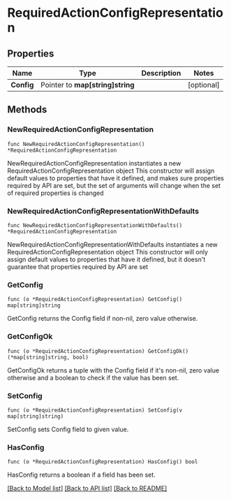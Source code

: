 # RequiredActionConfigRepresentation

## Properties

Name | Type | Description | Notes
------------ | ------------- | ------------- | -------------
**Config** | Pointer to **map[string]string** |  | [optional] 

## Methods

### NewRequiredActionConfigRepresentation

`func NewRequiredActionConfigRepresentation() *RequiredActionConfigRepresentation`

NewRequiredActionConfigRepresentation instantiates a new RequiredActionConfigRepresentation object
This constructor will assign default values to properties that have it defined,
and makes sure properties required by API are set, but the set of arguments
will change when the set of required properties is changed

### NewRequiredActionConfigRepresentationWithDefaults

`func NewRequiredActionConfigRepresentationWithDefaults() *RequiredActionConfigRepresentation`

NewRequiredActionConfigRepresentationWithDefaults instantiates a new RequiredActionConfigRepresentation object
This constructor will only assign default values to properties that have it defined,
but it doesn't guarantee that properties required by API are set

### GetConfig

`func (o *RequiredActionConfigRepresentation) GetConfig() map[string]string`

GetConfig returns the Config field if non-nil, zero value otherwise.

### GetConfigOk

`func (o *RequiredActionConfigRepresentation) GetConfigOk() (*map[string]string, bool)`

GetConfigOk returns a tuple with the Config field if it's non-nil, zero value otherwise
and a boolean to check if the value has been set.

### SetConfig

`func (o *RequiredActionConfigRepresentation) SetConfig(v map[string]string)`

SetConfig sets Config field to given value.

### HasConfig

`func (o *RequiredActionConfigRepresentation) HasConfig() bool`

HasConfig returns a boolean if a field has been set.


[[Back to Model list]](../README.md#documentation-for-models) [[Back to API list]](../README.md#documentation-for-api-endpoints) [[Back to README]](../README.md)


